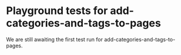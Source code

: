 # Playground tests for add-categories-and-tags-to-pages
We are still awaiting the first test run for add-categories-and-tags-to-pages.
